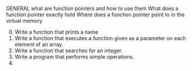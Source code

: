 GENERAL
what are function pointers and how to use them
What does a function pointer exactly hold
Where does a function pointer point to in the virtual memory

0. Write a function that prints a name
1. Write a function that executes a function given as a parameter on each element of an array.
2. Write a function that searches for an integer.
3. Write a program that performs simple operations.
4. 


